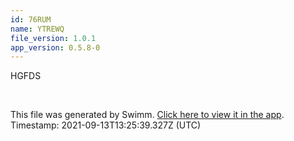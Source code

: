 ```yaml
---
id: 76RUM
name: YTREWQ
file_version: 1.0.1
app_version: 0.5.8-0
---
```


HGFDS

<br/>

This file was generated by Swimm. [Click here to view it in the app](http://localhost:5000/#/repos/ls4DA2fLasmQuEbT4ipw/docs/76RUM). Timestamp: 2021-09-13T13:25:39.327Z (UTC)